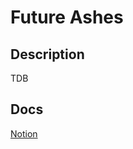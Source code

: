 # Future Ashes

## Description

TDB

## Docs

[Notion](https://www.notion.so/10eb8826131080388c7ef2cba40daadf?pvs=4)